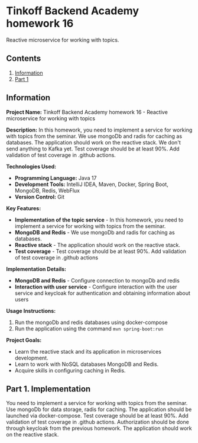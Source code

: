 # Tinkoff Backend Academy homework 16

Reactive microservice for working with topics.

## Contents

1. [Information](#information)
2. [Part 1](#part-1-implementation)

## Information

**Project Name:** Tinkoff Backend Academy homework 16 - Reactive microservice for working with topics

**Description:**
In this homework, you need to implement a service for working with topics from the seminar. We use mongoDb and radis for caching as databases. The application should work on the reactive stack. We don't send anything to Kafka yet. Test coverage should be at least 90%. Add validation of test coverage in .github actions.

**Technologies Used:**

- **Programming Language:** Java 17
- **Development Tools:** IntelliJ IDEA, Maven, Docker, Spring Boot, MongoDB, Redis, WebFlux
- **Version Control:** Git

**Key Features:**

- **Implementation of the topic service** - In this homework, you need to implement a service for working with topics from the seminar.
- **MongoDB and Redis** - We use mongoDb and radis for caching as databases.
- **Reactive stack** - The application should work on the reactive stack.
- **Test coverage** - Test coverage should be at least 90%. Add validation of test coverage in .github actions

**Implementation Details:**

- **MongoDB and Redis** - Configure connection to mongoDb and redis
- **Interaction with user service** - Configure interaction with the user service and keycloak for authentication and obtaining information about users

**Usage Instructions:**

1. Run the mongoDb and redis databases using docker-compose
2. Run the application using the command `mvn spring-boot:run`

**Project Goals:**

- Learn the reactive stack and its application in microservices development.
- Learn to work with NoSQL databases MongoDB and Redis.
- Acquire skills in configuring caching in Redis.

## Part 1. Implementation

You need to implement a service for working with topics from the seminar. Use mongoDb for data storage, radis for caching. The application should be launched via docker-compose. Test coverage should be at least 90%. Add validation of test coverage in .github actions. Authorization should be done through keycloak from the previous homework. The application should work on the reactive stack.

